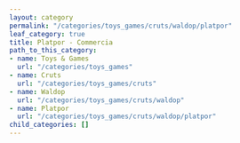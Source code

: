 ```yaml
---
layout: category
permalink: "/categories/toys_games/cruts/waldop/platpor"
leaf_category: true
title: Platpor - Commercia
path_to_this_category:
- name: Toys & Games
  url: "/categories/toys_games"
- name: Cruts
  url: "/categories/toys_games/cruts"
- name: Waldop
  url: "/categories/toys_games/cruts/waldop"
- name: Platpor
  url: "/categories/toys_games/cruts/waldop/platpor"
child_categories: []
---
```

